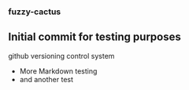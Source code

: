 ### fuzzy-cactus
## Initial commit for testing purposes
 github versioning control system
 
* More Markdown testing
* and another test
